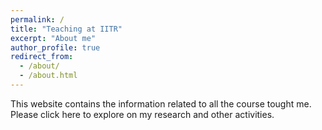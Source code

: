 ```yaml
---
permalink: /
title: "Teaching at IITR"
excerpt: "About me"
author_profile: true
redirect_from: 
  - /about/
  - /about.html
---
```


This website contains the information related to all the course tought me. Please click here to explore on my research and other activities.   
